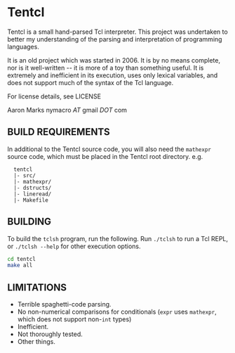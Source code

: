 # Tentcl
Tentcl is a small hand-parsed Tcl interpreter. This project was undertaken
to better my understanding of the parsing and interpretation of programming
languages.

It is an old project which was started in 2006. It is by no means complete,
nor is it well-written -- it is more of a toy than something useful. It is
extremely and inefficient in its execution, uses only lexical variables, and
does not support much of the syntax of the Tcl language.

For license details, see LICENSE

Aaron Marks
nymacro *AT* gmail *DOT* com

## BUILD REQUIREMENTS
In additional to the Tentcl source code, you will also need the `mathexpr`
source code, which must be placed in the Tentcl root directory. e.g.

```
  tentcl
  |- src/
  |- mathexpr/
  |- dstructs/
  |- lineread/
  |- Makefile
```

## BUILDING
To build the `tclsh` program, run the following. Run `./tclsh` to run a Tcl REPL, or
`./tclsh --help` for other execution options.

```sh
cd tentcl
make all
```

## LIMITATIONS
* Terrible spaghetti-code parsing.
* No non-numerical comparisons for conditionals (`expr` uses `mathexpr`, which does not
  support non-`int` types)
* Inefficient.
* Not thoroughly tested.
* Other things.
